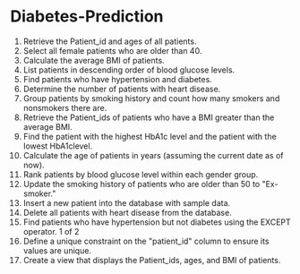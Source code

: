 # Diabetes-Prediction
1.	Retrieve the Patient_id and ages of all patients. 
2.	Select all female patients who are older than 40. 
3.	Calculate the average BMI of patients. 
4.	List patients in descending order of blood glucose levels. 
5.	Find patients who have hypertension and diabetes. 
6.	Determine the number of patients with heart disease. 
7.	Group patients by smoking history and count how many smokers and nonsmokers there are. 
8.	Retrieve the Patient_ids of patients who have a BMI greater than the average BMI. 
9.	Find the patient with the highest HbA1c level and the patient with the lowest HbA1clevel. 
10.	Calculate the age of patients in years (assuming the current date as of now). 
11.	Rank patients by blood glucose level within each gender group. 
12.	Update the smoking history of patients who are older than 50 to "Ex-smoker." 
13.	Insert a new patient into the database with sample data. 
14.	Delete all patients with heart disease from the database. 
15.	Find patients who have hypertension but not diabetes using the EXCEPT operator. 
1	of 2 
16.	Define a unique constraint on the "patient_id" column to ensure its values are unique. 
17.	Create a view that displays the Patient_ids, ages, and BMI of patients.
